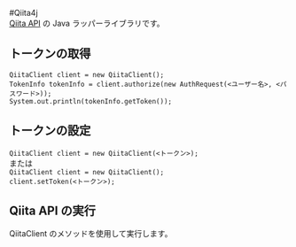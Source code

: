 #Qiita4j  
[Qiita API](http://qiita.com/docs "Qiita API document") の Java ラッパーライブラリです。  
## トークンの取得
`QiitaClient client = new QiitaClient();`  
`TokenInfo tokenInfo = client.authorize(new AuthRequest(<ユーザー名>, <パスワード>));`  
`System.out.println(tokenInfo.getToken());`  
## トークンの設定
`QiitaClient client = new QiitaClient(<トークン>);`  
または  
`QiitaClient client = new QiitaClient();`  
`client.setToken(<トークン>);`  
## Qiita API の実行
QiitaClient のメソッドを使用して実行します。
